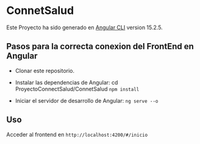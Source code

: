 # ConnetSalud

Este Proyecto ha sido generado en [Angular CLI](https://github.com/angular/angular-cli) version 15.2.5.

## Pasos para la correcta conexion del FrontEnd en Angular

- Clonar este repositorio.
- Instalar las dependencias de Angular:
cd ProyectoConnectSalud/ConnetSalud
`npm install`

- Iniciar el servidor de desarrollo de Angular:
`ng serve --o`

## Uso
Acceder al frontend en `http://localhost:4200/#/inicio`
